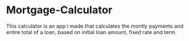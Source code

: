 # Mortgage-Calculator

This calculator is an app i made that calculates the montly payments and entire total of a loan, 
based on initial loan amount, fixed rate and term.
